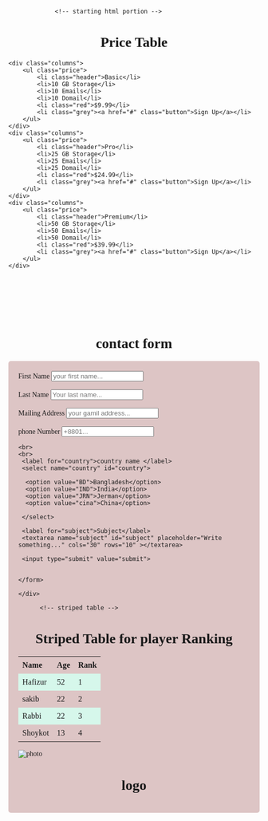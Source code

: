 <!DOCTYPE html>
<html lang="en">
<head>
    <meta charset="UTF-8">
    <meta http-equiv="X-UA-Compatible" content="IE=edge">
    <meta name="viewport" content="width=device-width, initial-scale=1.0">
    <title>Day_1</title>
    <!-- google font -->
    <link rel="preconnect" href="https://fonts.googleapis.com">
<link rel="preconnect" href="https://fonts.gstatic.com" crossorigin>
<link href="https://fonts.googleapis.com/css2?family=Pacifico&display=swap" rel="stylesheet">

<link rel="preconnect" href="https://fonts.googleapis.com">
<link rel="preconnect" href="https://fonts.gstatic.com" crossorigin>
<link href="https://fonts.googleapis.com/css2?family=Pacifico&display=swap" rel="stylesheet">

<!-- logo -->
<link rel="stylesheet" href="https://cdnjs.cloudflare.com/ajax/libs/font-awesome/4.7.0/css/font-awesome.min.css">
</head>
<style>
    /* google font */
    body{
        font-family: 'Pacifico', cursive;
        font-family: 'Pacifico', cursive;
    }
    /* price table */
  
    .columns{
        float: left;
        width: 33.3%;
        padding: 8px;
        box-sizing: border-box;
    }

    .price{
        list-style-type: none ;
        border: 1px solid #eee;
        margin: 0;
        padding: 0 ;
        -webkit-transition:0.3s ;
        transition: 0.3s;
    }
    .price:hover{
        box-shadow: 0 8px 12px 0 rgba(0,0,0,0.2);
    }
    .price .header{
        background-color: #111 ;
        color: white;
        font-size: 25px;
    }
    .price li{
        border-bottom: 1px solid #eee;
        padding: 20px;
        text-align: center;
    }
     .price .red{
        background-color: #e9eb6e;
        font-size: 20px;
    }
    .price .grey{
        background-color: #eee;
        font-size: 20px;
    } 
   /*  .price .grey {
 background-color: #eee;
  font-size: 25px; 
} */
.button {
  background-color: #04AA6D;
  border: none;
  color: white;
  padding: 10px 25px;
  text-align: center;
  text-decoration: none;
  font-size: 20px;
}
    @media only screen and (max-width: 600px) {
  .columns {
    width: 100%;}}
    
    /* contact form */
    input [ type=text ], select, textarea{

width: 100%;
padding: 12px;
border: 1px solid #ccc;
border-radius: 4px;
box-sizing: border-box;
margin-top: 6px;
margin-bottom: 16px;
resize: vertical;

} 
input[type=submit]{
    background-color: #04aa6d;
    color: white;
    padding: 25px ;
    border: none;
    border-radius: 10px;
    cursor: pointer;
    
}


input[type=submit]:hover{
    background-color: rgb(238, 231, 231);
}
.container{
    border-radius: 5px;
    background-color: #ddc5c5;
    padding: 20px;
}
h1 {text-align: center;}

/* striped table */
table{
    border-collapse: collapse;
    width: 100%;
}
th,td{
    text-align: left;
    padding: 8px;

}
tr:nth-child(even){
    background-color: #d6f7eb;
}
/* image */
.img{
    
        
}
/* logo */

.fa{
    padding: 20px;
  font-size: 30px;
  width: 50px;
  text-align: center;
  text-decoration: none;
  margin: 2px 10px;
}
.fa:hover {
    opacity: 0.7;
}
.fa-facebook{
    background: #3B5998;
  color: white;
}
.fa-twitter{
    background: #55ACEE;
  color: white;
}
.fa-google {
  background: #dd4b39;
  color: white;
}
</style>

                 <!-- starting html portion -->
<body>
    <!-- price table -->
    <div>
    <h1>Price Table</h1>
    
    <div class="columns">
        <ul class="price">
            <li class="header">Basic</li>
            <li>10 GB Storage</li>
            <li>10 Emails</li>
            <li>10 Domail</li>
            <li class="red">$9.99</li>
            <li class="grey"><a href="#" class="button">Sign Up</a></li>
        </ul>
    </div>
    <div class="columns">
        <ul class="price">
            <li class="header">Pro</li>
            <li>25 GB Storage</li>
            <li>25 Emails</li>
            <li>25 Domail</li>
            <li class="red">$24.99</li>
            <li class="grey"><a href="#" class="button">Sign Up</a></li>
        </ul>
    </div>
    <div class="columns">
        <ul class="price">
            <li class="header">Premium</li>
            <li>50 GB Storage</li>
            <li>50 Emails</li>
            <li>50 Domail</li>
            <li class="red">$39.99</li>
            <li class="grey"><a href="#" class="button">Sign Up</a></li>
        </ul>
    </div>
</div>
<br>
<br><br><br><br>
    <!-- contact form -->
        <h1 >contact form </h1>
    <div class="container">
        <form action="backend.php">
     <label for="fname">First Name</label>
     <input type="text" id="fname" name="firstname" placeholder="your first name..." >
      <br><br>
     <div>
     <label for="lname">Last Name</label>
     <input type="text" name="lastname" id="lname" placeholder="Your last name...">
    </div> 
    <br>
     <div>
     <label for="email">Mailing Address</label>
     <input type="text" name="mail" id="email" placeholder="your gamil address...">
    </div>
    <br>
    phone Number <input type="text" name="phn" placeholder="+8801..." >
    
    <br>
    <br>
     <label for="country">country name </label>
     <select name="country" id="country">
    
      <option value="BD">Bangladesh</option>
      <option value="IND">India</option>
      <option value="JRN">Jerman</option>
      <option value="cina">China</option>

     </select>

     <label for="subject">Subject</label>
     <textarea name="subject" id="subject" placeholder="Write something..." cols="30" rows="10" ></textarea>
  
     <input type="submit" value="submit">
     

    </form>

    </div>

          <!-- striped table -->
<div>
    <h1>Striped Table for player Ranking </h1>
<table>
       <tr>
           <th>Name</th>
           <th>Age</th>
           <th>Rank</th>
       </tr>
       <tr>
           <td>Hafizur</td>
           <td>52</td>
           <td>1</td>
       </tr>
        <tr>
            <td>sakib</td>
            <td>22</td>
            <td>2</td>
        </tr>
        <tr>
            <td>Rabbi</td>
            <td>22</td>
            <td>3</td>
        </tr>
        <tr>
            <td>Shoykot</td>
            <td>13</td>
            <td>4</td>
        </tr>
</table>


</div>
<div class="img">
    <img src="https://cdn.pixabay.com/photo/2018/11/17/22/15/trees-3822149_960_720.jpg" alt="photo">
</div>
<!-- some  logo -->
<div>
<h1>logo</h1>
<a href="#" class="fa fa-facebook"></a>
<a href="#" class="fa fa-twitter"></a>
<a href="#" class="fa fa-google"></a>

</div>

    
</body>
</html>
